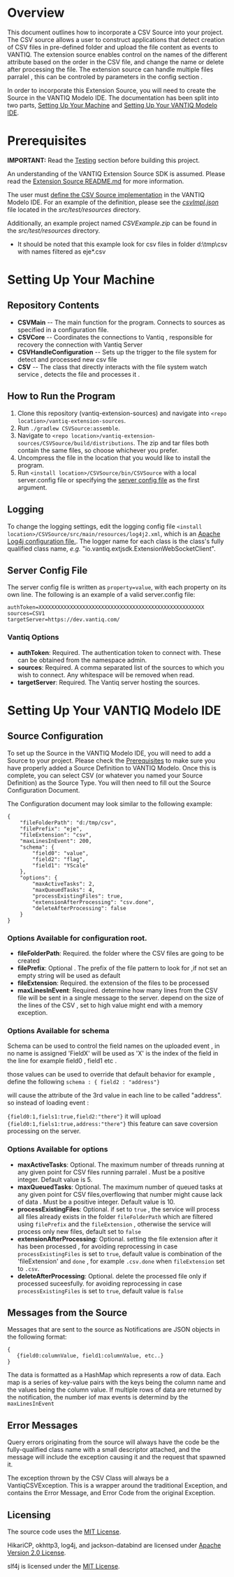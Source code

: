 # Overview

This document outlines how to incorporate a CSV Source into your project. The CSV source allows a user to construct applications that detect creation of CSV files in pre-defined folder and upload the file content as events to VANTIQ. The extension source enables control on the names of the different attribute based on the order in the CSV file, and change the name or delete after processing the file. 
The extension source can handle multiple files parralel , this can be controled by parameters in the config section . 

In order to incorporate this Extension Source, you will need to create the Source in the VANTIQ Modelo IDE. The documentation has been split into two parts, [Setting Up Your Machine](#machine) and [Setting Up Your VANTIQ Modelo IDE](#vantiq).

# Prerequisites <a name="pre" id="pre"></a>

**IMPORTANT:** Read the [Testing](#testing) section before building this project.

An understanding of the VANTIQ Extension Source SDK is assumed. Please read the [Extension Source README.md](../README.md) for more 
information.

The user must [define the CSV Source implementation](../README.md#-defining-a-typeimplementation) in the VANTIQ Modelo IDE. For an example of the definition, 
please see the [*csvImpl.json*](src/test/resources/csvImpl.json) file located in the *src/test/resources* directory.

Additionally, an example project named *CSVExample.zip* can be found in the *src/test/resources* directory.

*   It should be noted that this example look for csv files in folder d:\tmp\csv with names filtered as eje*.csv

# Setting Up Your Machine <a name="machine" id="machine"></a>

## Repository Contents

*   **CSVMain** -- The main function for the program. Connects to sources as specified in a
    configuration file.
*   **CSVCore** -- Coordinates the connections to Vantiq , responsible for recovery the connection with Vantiq Server
*   **CSVHandleConfiguration** -- Sets up the trigger to the file system for detect and processed new csv file 
*   **CSV** -- The class that directly interacts with the file system watch service , detects the file and processes it . 

## How to Run the Program

1.  Clone this repository (vantiq-extension-sources) and navigate into `<repo location>/vantiq-extension-sources`.
2.  Run `./gradlew CSVSource:assemble`.
4.  Navigate to `<repo location>/vantiq-extension-sources/CSVSource/build/distributions`. The zip and tar files both contain 
    the same files, so choose whichever you prefer.
5.  Uncompress the file in the location that you would like to install the program.
6.  Run `<install location>/CSVSource/bin/CSVSource` with a local server.config file or specifying the [server config file](#serverConfig) as the first argument.

## Logging
To change the logging settings, edit the logging config file `<install location>/CSVSource/src/main/resources/log4j2.xml`,
which is an [Apache Log4j configuration file.](https://logging.apache.org/log4j/2.x/manual/configuration.html). The logger 
name for each class is the class's fully qualified class name, *e.g.* "io.vantiq.extjsdk.ExtensionWebSocketClient".  

## Server Config File

The server config file is written as `property=value`, with each property on its
own line. The following is an example of a valid server.config file:
```
authToken=XXXXXXXXXXXXXXXXXXXXXXXXXXXXXXXXXXXXXXXXXXXXXXXXXXXXX
sources=CSV1
targetServer=https://dev.vantiq.com/
```

### Vantiq Options
*   **authToken**: Required. The authentication token to connect with. These can be obtained from the namespace admin.
*   **sources**: Required. A comma separated list of the sources to which you wish to connect. Any whitespace will be
    removed when read.
*   **targetServer**: Required. The Vantiq server hosting the sources.

# Setting Up Your VANTIQ Modelo IDE <a name="vantiq" id="vantiq"></a>

## Source Configuration

To set up the Source in the VANTIQ Modelo IDE, you will need to add a Source to your project. Please check the [Prerequisites](#pre)  to make sure you have properly added a Source Definition to VANTIQ Modelo. Once this is complete, you can select CSV (or whatever you named your Source Definition) as the Source Type. You will then need to fill out the Source Configuration 
Document.

The Configuration document may look similar to the following example:

    {
        "fileFolderPath": "d:/tmp/csv",
        "filePrefix": "eje",
        "fileExtension": "csv",
        "maxLinesInEvent": 200,
        "schema": {
            "field0": "value",
            "field2": "flag",
            "field1": "YScale"
        },
        "options": {
            "maxActiveTasks": 2,
            "maxQueuedTasks": 4,
            "processExistingFiles": true,
            "extensionAfterProcessing": "csv.done",
            "deleteAfterProcessing": false
        }
    }

### Options Available for configuration root. 
*   **fileFolderPath**: Required. the folder where the CSV files are going to be created 
*   **filePrefix**: Optional . The prefix of the file pattern to look for ,if not set an empty string will be used as default 
*   **fileExtension**: Required. the  extension of the files to be processed 
*   **maxLinesInEvent**: Required. determine how many lines from the CSV file will be sent in a single message to the server. depend on the size of the lines of the CSV , set to high value might end with a memory exception. 


### Options Available for schema
Schema can be used to control the field names on the uploaded event , in no name is assigned 'FieldX' will be used as 'X' is the index of the field in the line for example field0 , field1 etc . 

those values can be used to override that default behavior for example , define the following `schema : { field2 : "address"}`

will cause the attribute of the 3rd value in each line to be called "address". 
so instead of loading event : 

`{field0:1,fiels1:true,field2:"there"}` it will upload `{field0:1,fiels1:true,address:"there"}`
this feature can save coversion processing on the server.

### Options Available for options

*   **maxActiveTasks**: Optional. The maximum number of threads running at any given point for CSV files running parralel . Must be a positive integer. Default value is 5.
*   **maxQueuedTasks**: Optional. The maximum number of queued tasks at any given point for CSV files,overflowing that number might cause lack of data . Must be a positive integer. Default value is 10.
*   **processExistingFiles**: Optional. if set to `true` , the service will process all files already exists in the folder `fileFolderPath` which are filtered using `filePrefix` and the `fileExtension` , otherwise the service will process only new files, default set to `false` 
*   **extensionAfterProcessing**: Optional. setting the file extension after it has been processed , for avoiding reprocessing in case `processExistingFiles` is set to `true`, default value is combination of the 'fileExtension' and `done` , for example `.csv.done` when `fileExtension` set to `.csv`.
*   **deleteAfterProcessing**: Optional. delete the processed file only if processed suceesfully. for avoiding reprocessing in case `processExistingFiles` is set to `true`, default value is `false`

## Messages from the Source

Messages that are sent to the source as Notifications are JSON objects in the following format:
```
{
   {field0:columnValue, field1:columnValue, etc..}
}
```
The data is formatted as a HashMap which represents a row of data. Each map is a series of key-value pairs with the keys 
being the column name and the values being the column value. If multiple rows of data are returned by the notification, the number iof max events is determind by the `maxLinesInEvent` 


## Error Messages

Query errors originating from the source will always have the code be the fully-qualified class name with a small descriptor 
attached, and the message will include the exception causing it and the request that spawned it.

The exception thrown by the CSV Class will always be a VantiqCSVException. This is a wrapper around the traditional Exception, and contains the Error Message, and Error Code from the original Exception.


## Licensing
The source code uses the [MIT License](https://opensource.org/licenses/MIT).  

HikariCP, okhttp3, log4j, and jackson-databind are licensed under
[Apache Version 2.0 License](http://www.apache.org/licenses/LICENSE-2.0).  

slf4j is licensed under the [MIT License](https://opensource.org/licenses/MIT).  

